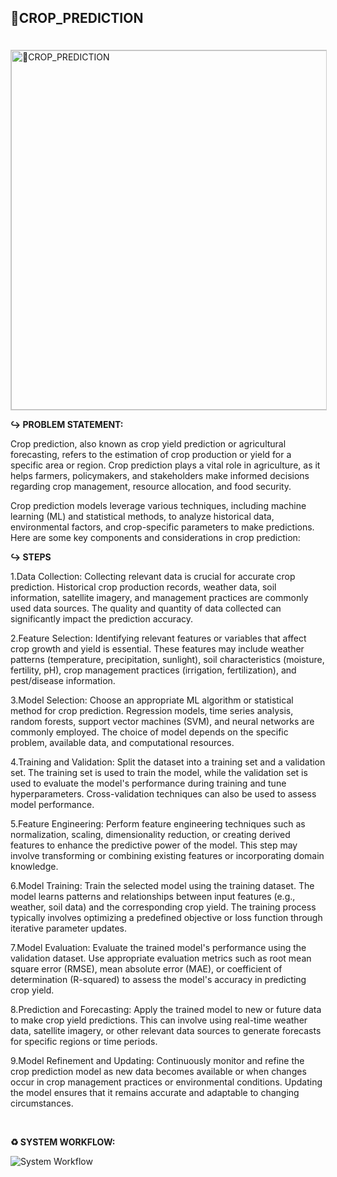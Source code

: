 ## 🌱CROP_PREDICTION
<!DOCTYPE html>
<html>
  <head>
    <img src="https://waterai.earth/research/crop_yields_zambia/header.jpg"  width="950" height="575" title="🌱CROP_PREDICTION" align="center" style="margin-top: 20px; border: 1px solid #ccc;">
  </head>
  <body>
    <p><b>↪ PROBLEM STATEMENT:</b></p>
    <p>Crop prediction, also known as crop yield prediction or agricultural forecasting, refers to the estimation of crop production or yield for a specific area or region. Crop prediction plays a vital role in agriculture, as it helps farmers, policymakers, and stakeholders make informed decisions regarding crop management, resource allocation, and food security.

Crop prediction models leverage various techniques, including machine learning (ML) and statistical methods, to analyze historical data, environmental factors, and crop-specific parameters to make predictions. Here are some key components and considerations in crop prediction:</P>

<p><b>↪ STEPS</b></p>  
1.Data Collection: Collecting relevant data is crucial for accurate crop prediction. Historical crop production records, weather data, soil information, satellite imagery, and management practices are commonly used data sources. The quality and quantity of data collected can significantly impact the prediction accuracy.

2.Feature Selection: Identifying relevant features or variables that affect crop growth and yield is essential. These features may include weather patterns (temperature, precipitation, sunlight), soil characteristics (moisture, fertility, pH), crop management practices (irrigation, fertilization), and pest/disease information.

3.Model Selection: Choose an appropriate ML algorithm or statistical method for crop prediction. Regression models, time series analysis, random forests, support vector machines (SVM), and neural networks are commonly employed. The choice of model depends on the specific problem, available data, and computational resources.

4.Training and Validation: Split the dataset into a training set and a validation set. The training set is used to train the model, while the validation set is used to evaluate the model's performance during training and tune hyperparameters. Cross-validation techniques can also be used to assess model performance.

5.Feature Engineering: Perform feature engineering techniques such as normalization, scaling, dimensionality reduction, or creating derived features to enhance the predictive power of the model. This step may involve transforming or combining existing features or incorporating domain knowledge.

6.Model Training: Train the selected model using the training dataset. The model learns patterns and relationships between input features (e.g., weather, soil data) and the corresponding crop yield. The training process typically involves optimizing a predefined objective or loss function through iterative parameter updates.

7.Model Evaluation: Evaluate the trained model's performance using the validation dataset. Use appropriate evaluation metrics such as root mean square error (RMSE), mean absolute error (MAE), or coefficient of determination (R-squared) to assess the model's accuracy in predicting crop yield.

8.Prediction and Forecasting: Apply the trained model to new or future data to make crop yield predictions. This can involve using real-time weather data, satellite imagery, or other relevant data sources to generate forecasts for specific regions or time periods.

9.Model Refinement and Updating: Continuously monitor and refine the crop prediction model as new data becomes available or when changes occur in crop management practices or environmental conditions. Updating the model ensures that it remains accurate and adaptable to changing circumstances.</p>
    <br>

      
<p><b>♻️ SYSTEM WORKFLOW:</b></p>
   
![System Workflow](https://user-images.githubusercontent.com/108861190/234074536-4daa420c-8e44-4066-9141-e03402cafd9b.png)
        
      
      
